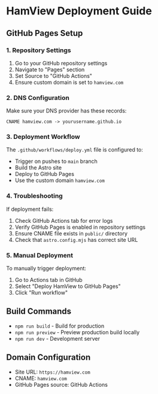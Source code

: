 # HamView Deployment Guide

## GitHub Pages Setup

### 1. Repository Settings
1. Go to your GitHub repository settings
2. Navigate to "Pages" section
3. Set Source to "GitHub Actions"
4. Ensure custom domain is set to `hamview.com`

### 2. DNS Configuration
Make sure your DNS provider has these records:
```
CNAME hamview.com -> yourusername.github.io
```

### 3. Deployment Workflow
The `.github/workflows/deploy.yml` file is configured to:
- Trigger on pushes to `main` branch
- Build the Astro site
- Deploy to GitHub Pages
- Use the custom domain `hamview.com`

### 4. Troubleshooting
If deployment fails:
1. Check GitHub Actions tab for error logs
2. Verify GitHub Pages is enabled in repository settings
3. Ensure CNAME file exists in `public/` directory
4. Check that `astro.config.mjs` has correct site URL

### 5. Manual Deployment
To manually trigger deployment:
1. Go to Actions tab in GitHub
2. Select "Deploy HamView to GitHub Pages"
3. Click "Run workflow"

## Build Commands
- `npm run build` - Build for production
- `npm run preview` - Preview production build locally
- `npm run dev` - Development server

## Domain Configuration
- Site URL: `https://hamview.com`
- CNAME: `hamview.com`
- GitHub Pages source: GitHub Actions
